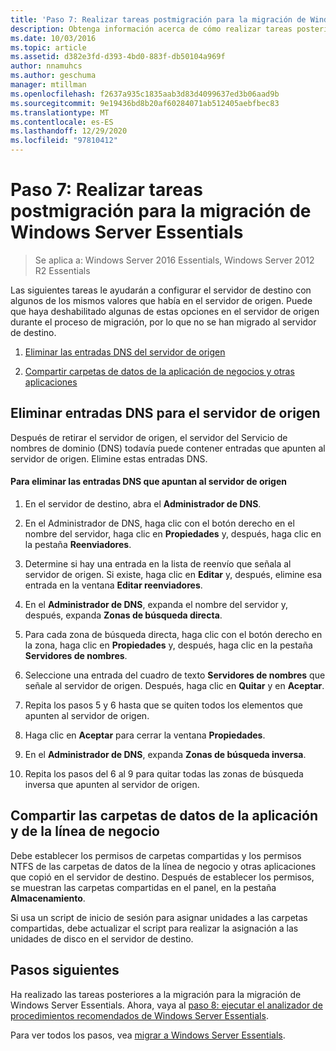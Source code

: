 ```yaml
---
title: 'Paso 7: Realizar tareas postmigración para la migración de Windows Server Essentials'
description: Obtenga información acerca de cómo realizar tareas posteriores a la migración para la migración de Windows Server Essentials.
ms.date: 10/03/2016
ms.topic: article
ms.assetid: d382e3fd-d393-4bd0-883f-db50104a969f
author: nnamuhcs
ms.author: geschuma
manager: mtillman
ms.openlocfilehash: f2637a935c1835aab3d83d4099637ed3b06aad9b
ms.sourcegitcommit: 9e19436bd8b20af60284071ab512405aebfbec83
ms.translationtype: MT
ms.contentlocale: es-ES
ms.lasthandoff: 12/29/2020
ms.locfileid: "97810412"
---
```

# <a name="step-7-perform-post-migration-tasks-for-the-windows-server-essentials-migration"></a>Paso 7: Realizar tareas postmigración para la migración de Windows Server Essentials

>Se aplica a: Windows Server 2016 Essentials, Windows Server 2012 R2 Essentials

Las siguientes tareas le ayudarán a configurar el servidor de destino con algunos de los mismos valores que había en el servidor de origen. Puede que haya deshabilitado algunas de estas opciones en el servidor de origen durante el proceso de migración, por lo que no se han migrado al servidor de destino.

1.  [Eliminar las entradas DNS del servidor de origen](Step-7--Perform-post-migration-tasks-for-the-Windows-Server-Essentials-migration.md#BKMK_DeleteDNSEntries)

2.  [Compartir carpetas de datos de la aplicación de negocios y otras aplicaciones](Step-7--Perform-post-migration-tasks-for-the-Windows-Server-Essentials-migration.md#BKMK_ShareLineOfBusinessAndOtherApplications)

##  <a name="delete-dns-entries-for-the-source-server"></a><a name="BKMK_DeleteDNSEntries"></a> Eliminar entradas DNS para el servidor de origen
 Después de retirar el servidor de origen, el servidor del Servicio de nombres de dominio (DNS) todavía puede contener entradas que apunten al servidor de origen. Elimine estas entradas DNS.

#### <a name="to-delete-dns-entries-that-point-to-the-source-server"></a>Para eliminar las entradas DNS que apuntan al servidor de origen

1.  En el servidor de destino, abra el **Administrador de DNS**.

2.  En el Administrador de DNS, haga clic con el botón derecho en el nombre del servidor, haga clic en **Propiedades** y, después, haga clic en la pestaña **Reenviadores**.

3.  Determine si hay una entrada en la lista de reenvío que señala al servidor de origen. Si existe, haga clic en **Editar** y, después, elimine esa entrada en la ventana **Editar reenviadores**.

4.  En el **Administrador de DNS**, expanda el nombre del servidor y, después, expanda **Zonas de búsqueda directa**.

5.  Para cada zona de búsqueda directa, haga clic con el botón derecho en la zona, haga clic en **Propiedades** y, después, haga clic en la pestaña **Servidores de nombres**.

6.  Seleccione una entrada del cuadro de texto **Servidores de nombres** que señale al servidor de origen. Después, haga clic en **Quitar** y en **Aceptar**.

7.  Repita los pasos 5 y 6 hasta que se quiten todos los elementos que apunten al servidor de origen.

8.  Haga clic en **Aceptar** para cerrar la ventana **Propiedades**.

9. En el **Administrador de DNS**, expanda **Zonas de búsqueda inversa**.

10. Repita los pasos del 6 al 9 para quitar todas las zonas de búsqueda inversa que apunten al servidor de origen.

##  <a name="share-line-of-business-and-other-application-data-folders"></a><a name="BKMK_ShareLineOfBusinessAndOtherApplications"></a> Compartir las carpetas de datos de la aplicación y de la línea de negocio
 Debe establecer los permisos de carpetas compartidas y los permisos NTFS de las carpetas de datos de la línea de negocio y otras aplicaciones que copió en el servidor de destino. Después de establecer los permisos, se muestran las carpetas compartidas en el panel, en la pestaña **Almacenamiento**.

 Si usa un script de inicio de sesión para asignar unidades a las carpetas compartidas, debe actualizar el script para realizar la asignación a las unidades de disco en el servidor de destino.

## <a name="next-steps"></a>Pasos siguientes
 Ha realizado las tareas posteriores a la migración para la migración de Windows Server Essentials. Ahora, vaya al [paso 8: ejecutar el analizador de procedimientos recomendados de Windows Server Essentials](Step-8--Run-the-Windows-Server-Essentials-Best-Practices-Analyzer.md).


Para ver todos los pasos, vea [migrar a Windows Server Essentials](Migrate-from-Previous-Versions-to-Windows-Server-Essentials-or-Windows-Server-Essentials-Experience.md).


